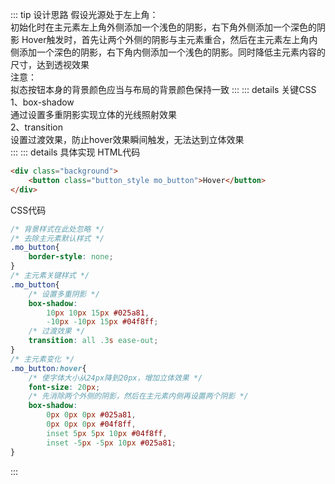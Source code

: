 ::: tip 设计思路
假设光源处于左上角：  
初始化时在主元素左上角外侧添加一个浅色的阴影，右下角外侧添加一个深色的阴影
Hover触发时，首先让两个外侧的阴影与主元素重合，然后在主元素左上角内侧添加一个深色的阴影，右下角内侧添加一个浅色的阴影。同时降低主元素内容的尺寸，达到透视效果  
注意：  
拟态按钮本身的背景颜色应当与布局的背景颜色保持一致
:::
::: details 关键CSS
1、box-shadow  
通过设置多重阴影实现立体的光线照射效果  
2、transition  
设置过渡效果，防止hover效果瞬间触发，无法达到立体效果   
:::
::: details 具体实现
HTML代码
```html
<div class="background">
    <button class="button_style mo_button">Hover</button>
</div>
```
CSS代码
```css
/* 背景样式在此处忽略 */
/* 去除主元素默认样式 */
.mo_button{
    border-style: none;
}
/* 主元素关键样式 */
.mo_button{
    /* 设置多重阴影 */
    box-shadow: 
        10px 10px 15px #025a81,
        -10px -10px 15px #04f8ff;
    /* 过渡效果 */
    transition: all .3s ease-out;
}
/* 主元素变化 */
.mo_button:hover{
    /* 使字体大小从24px降到20px，增加立体效果 */
    font-size: 20px;
    /* 先消除两个外侧的阴影，然后在主元素内侧再设置两个阴影 */
    box-shadow: 
        0px 0px 0px #025a81,
        0px 0px 0px #04f8ff,
        inset 5px 5px 10px #04f8ff,
        inset -5px -5px 10px #025a81;
}
```
:::